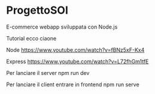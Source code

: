 # ProgettoSOI
E-commerce webapp sviluppata con Node.js

Tutorial ecco ciaone

Node https://www.youtube.com/watch?v=fBNz5xF-Kx4

Express https://www.youtube.com/watch?v=L72fhGm1tfE


Per lanciare il server 
npm run dev 

Per lanciare il client entrare in frontend
npm run serve
